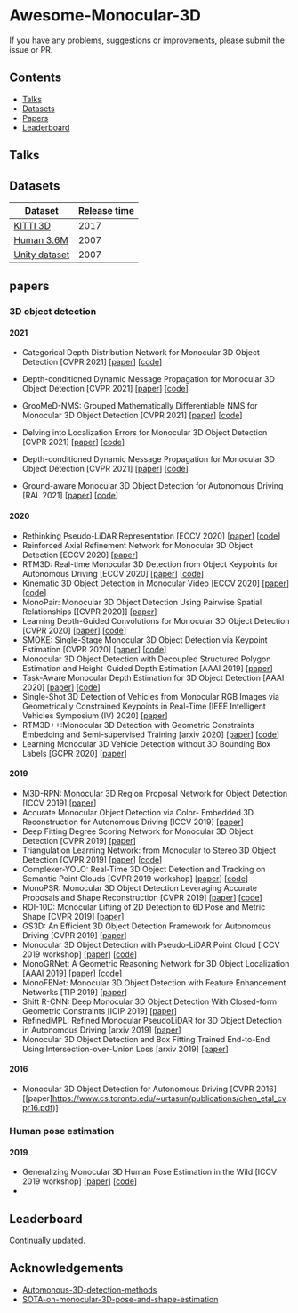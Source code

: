 # Awesome-Monocular-3D

If you have any problems, suggestions or improvements, please submit the issue or PR.


## Contents
* [Talks](#talks)
* [Datasets](#datasets)
* [Papers](#papers)
* [Leaderboard](#leaderboard)

## Talks


## Datasets

| Dataset                   | Release time     |
|---------------------------|------------------|
| [KITTI 3D](http://www.cvlibs.net/datasets/kitti/eval_object.php?obj_benchmark=3d) | 2017 |
| [Human 3.6M](https://vision.soe.ucsc.edu/node/178) | 2007 |
| [Unity dataset](http://homepages.dcc.ufmg.br/~william/datasets.html)| 2007 |


## papers
### 3D object detection
#### 2021
- Categorical Depth Distribution Network for Monocular 3D Object Detection [CVPR 2021] [[paper](https://arxiv.org/abs/2103.01100)] [[code]()]
- Depth-conditioned Dynamic Message Propagation for Monocular 3D Object Detection [CVPR 2021] [[paper]()] [[code]()]
- GrooMeD-NMS: Grouped Mathematically Differentiable NMS for Monocular 3D Object Detection [CVPR 2021] [[paper]()] [[code]()]
- Delving into Localization Errors for Monocular 3D Object Detection [CVPR 2021] [[paper]()] [[code]()]
- Depth-conditioned Dynamic Message Propagation for Monocular 3D Object Detection [CVPR 2021] [[paper]()] [[code]()]

- Ground-aware Monocular 3D Object Detection for Autonomous Driving [RAL 2021] [[paper](https://arxiv.org/abs/2102.00690)] [[code](https://github.com/Owen-Liuyuxuan/visualDet3D)]
#### 2020
- Rethinking Pseudo-LiDAR Representation [ECCV 2020] [[paper](https://arxiv.org/abs/2008.04582)] [[code](https://github.com/xinzhuma/patchnet)]
- Reinforced Axial Refinement Network for Monocular 3D Object Detection [ECCV 2020] [[paper](https://arxiv.org/abs/2008.13748)]
- RTM3D: Real-time Monocular 3D Detection from Object Keypoints for Autonomous Driving [ECCV 2020] [[paper](https://arxiv.org/abs/2001.03343)] [[code](https://github.com/Banconxuan/RTM3D)]
- Kinematic 3D Object Detection in Monocular Video [ECCV 2020] [[paper](https://arxiv.org/abs/2007.09548)] [[code](https://github.com/garrickbrazil/kinematic3d)]
- MonoPair: Monocular 3D Object Detection Using Pairwise Spatial Relationships [[CVPR 2020]] [[paper](https://arxiv.org/abs/2003.00504)]
- Learning Depth-Guided Convolutions for Monocular 3D Object Detection [CVPR 2020] [[paper](https://arxiv.org/abs/1912.04799)] [[code](https://github.com/dingmyu/D4LCN)]
- SMOKE: Single-Stage Monocular 3D Object Detection via Keypoint Estimation [CVPR 2020] [[paper](https://openaccess.thecvf.com/content_CVPRW_2020/papers/w60/Liu_SMOKE_Single-Stage_Monocular_3D_Object_Detection_via_Keypoint_Estimation_CVPRW_2020_paper.pdf)] [[code](https://github.com/lzccccc/SMOKE)]
- Monocular 3D Object Detection with Decoupled Structured Polygon Estimation and Height-Guided Depth Estimation [AAAI 2019] [[paper](https://arxiv.org/abs/2002.01619)]
- Task-Aware Monocular Depth Estimation for 3D Object Detection [AAAI 2020] [[paper](https://arxiv.org/abs/1909.07701)] [[code](https://github.com/WXinlong/ForeSeE)]
- Single-Shot 3D Detection of Vehicles from Monocular RGB Images via Geometrically Constrained Keypoints in Real-Time [IEEE Intelligent Vehicles Symposium (IV) 2020] [[paper](https://arxiv.org/abs/2006.13084)]
- RTM3D++:Monocular 3D Detection with Geometric Constraints Embedding and Semi-supervised Training [arxiv 2020] [[paper](https://arxiv.org/abs/2009.00764)] [[code](https://github.com/Banconxuan/RTM3D)]
- Learning Monocular 3D Vehicle Detection without 3D Bounding Box Labels [GCPR 2020] [[paper](https://arxiv.org/abs/2010.03506)]
#### 2019
- M3D-RPN: Monocular 3D Region Proposal Network for Object Detection [ICCV 2019] [[paper](https://arxiv.org/abs/1907.06038)]
- Accurate Monocular Object Detection via Color- Embedded 3D Reconstruction for Autonomous Driving [ICCV 2019] [[paper](https://arxiv.org/abs/1903.11444)]
- Deep Fitting Degree Scoring Network for Monocular 3D Object Detection [CVPR 2019] [[paper](https://arxiv.org/abs/1904.12681)]
- Triangulation Learning Network: from Monocular to Stereo 3D Object Detection [CVPR 2019] [[paper](https://arxiv.org/abs/1906.01193)] [[code](https://github.com/Zengyi-Qin/TLNet)]
- Complexer-YOLO: Real-Time 3D Object Detection and Tracking on Semantic Point Clouds [CVPR 2019 workshop] [[paper](https://arxiv.org/abs/1803.06199)] [[code](https://github.com/AI-liu/Complex-YOLO)]
- MonoPSR: Monocular 3D Object Detection Leveraging Accurate Proposals and Shape Reconstruction [CVPR 2019] [[paper](https://arxiv.org/abs/1904.01690)] [[code](https://github.com/kujason/monopsr)]
- ROI-10D: Monocular Lifting of 2D Detection to 6D Pose and Metric Shape [CVPR 2019] [[paper](https://arxiv.org/abs/1812.02781)]
- GS3D: An Efficient 3D Object Detection Framework for Autonomous Driving [CVPR 2019] [[paper](https://openaccess.thecvf.com/content_CVPR_2019/papers/Li_GS3D_An_Efficient_3D_Object_Detection_Framework_for_Autonomous_Driving_CVPR_2019_paper.pdf)]
- Monocular 3D Object Detection with Pseudo-LiDAR Point Cloud [ICCV 2019 workshop] [[paper](https://arxiv.org/pdf/1903.09847.pdf)] [[code](https://github.com/xinshuoweng/Mono3DPLiDAR)]
- MonoGRNet: A Geometric Reasoning Network for 3D Object Localization [AAAI 2019] [[paper](https://arxiv.org/abs/1811.10247)] [[code](https://github.com/Zengyi-Qin/MonoGRNet)]
- MonoFENet: Monocular 3D Object Detection with Feature Enhancement Networks [TIP 2019] [[paper](https://ieeexplore.ieee.org/abstract/document/8897727/)]
- Shift R-CNN: Deep Monocular 3D Object Detection With Closed-form Geometric Constraints [ICIP 2019] [[paper](https://arxiv.org/abs/1905.09970)]
- RefinedMPL: Refined Monocular PseudoLiDAR for 3D Object Detection in Autonomous Driving [arxiv 2019] [[paper](https://arxiv.org/abs/1911.09712)]
- Monocular 3D Object Detection and Box Fitting Trained End-to-End Using Intersection-over-Union Loss [arxiv 2019] [[paper](https://arxiv.org/abs/1906.08070)]

#### 2016
- Monocular 3D Object Detection for Autonomous Driving [CVPR 2016] [[paper]https://www.cs.toronto.edu/~urtasun/publications/chen_etal_cvpr16.pdf)]

### Human pose estimation
#### 2019
- Generalizing Monocular 3D Human Pose Estimation in the Wild [ICCV 2019 workshop] [[paper](https://openaccess.thecvf.com/content_ICCVW_2019/papers/GMDL/Wang_Generalizing_Monocular_3D_Human_Pose_Estimation_in_the_Wild_ICCVW_2019_paper.pdf)] [[code](https://github.com/llcshappy/Monocular-3D-Human-Pose)]
- 
## Leaderboard
<!-- (http://www.cvlibs.net/datasets/kitti/eval_object.php?obj_benchmark=3d) -->
Continually updated.

## Acknowledgements
- [Automonous-3D-detection-methods](https://github.com/tyjiang1997/awesome-Automanous-3D-detection-methods)
- [SOTA-on-monocular-3D-pose-and-shape-estimation](https://github.com/Arthur151/SOTA-on-monocular-3D-pose-and-shape-estimation)